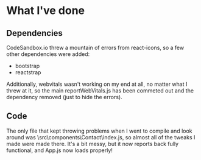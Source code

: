 # What I've done

## Dependencies

CodeSandbox.io threw a mountain of errors from react-icons, so a few other dependencies were added:

- bootstrap
- reactstrap

Additionally, webvitals wasn't working on my end at all, no matter what I threw at it, so the main reportWebVitals.js has been commeted out and the dependency removed (just to hide the errors).

## Code

The only file that kept throwing problems when I went to compile and look around was \src\components\Contact\index.js, so almost all of the tweaks I made were made there. It's a bit messy, but it now reports back fully functional, and App.js now loads properly!
